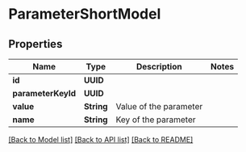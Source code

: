 # ParameterShortModel

## Properties
Name | Type | Description | Notes
------------ | ------------- | ------------- | -------------
**id** | **UUID** |  | 
**parameterKeyId** | **UUID** |  | 
**value** | **String** | Value of the parameter | 
**name** | **String** | Key of the parameter | 

[[Back to Model list]](../README.md#documentation-for-models) [[Back to API list]](../README.md#documentation-for-api-endpoints) [[Back to README]](../README.md)



